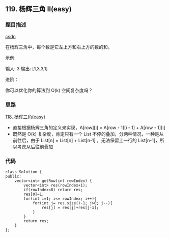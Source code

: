 ## 119. 杨辉三角 II(easy)
### 题目描述
[csdn](https://blog.csdn.net/romeo12334/article/details/81413443)

在杨辉三角中，每个数是它左上方和右上方的数的和。

示例:

输入: 3 
输出: [1,3,3,1]

进阶：

你可以优化你的算法到 O(k) 空间复杂度吗？

### 思路


[118. 杨辉三角(easy)](https://github.com/wsqat/OJ/blob/master/LeetCode-CN/118.%20%E6%9D%A8%E8%BE%89%E4%B8%89%E8%A7%92(easy).md)

- 直接根据杨辉三角的定义来实现，A[row][i] = A[row - 1][i - 1] + A[row - 1][i]
- 既然是 O(k) 复杂度，肯定只有一个 List 不停的叠加，分两种情况，一种是从前往后，由于 List[n] = List[n] + List[n-1] ，无法保留上一行的 List[n-1]，所以考虑从后往前叠加




### 代码
```
class Solution {
public:
    vector<int> getRow(int rowIndex) {
        vector<int> res(rowIndex+1);
        if(rowIndex<0) return res;
        res[0]=1;
        for(int i=1; i<= rowIndex; i++){
            for(int j= res.size()-1; j>0; j--){
                res[j] = res[j]+res[j-1];
            }
        }
        return res;
    }
};
```
